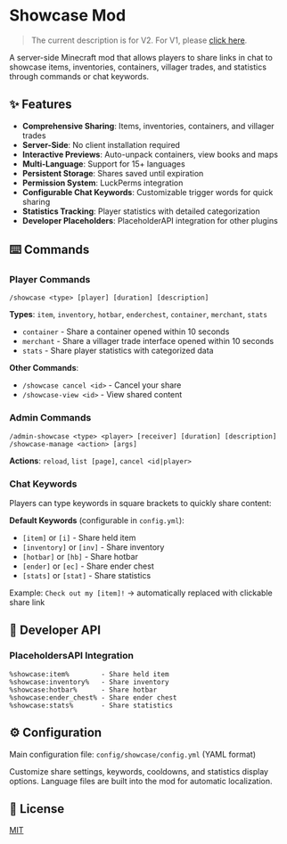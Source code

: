 # Showcase Mod

> The current description is for V2. For V1, please [click here](https://modrinth.com/mod/showcase/version/1.1.0+mc1.21.6).

A server-side Minecraft mod that allows players to share links in chat to showcase items, inventories, containers, villager trades, and statistics through commands or chat keywords.

## ✨ Features

- **Comprehensive Sharing**: Items, inventories, containers, and villager trades
- **Server-Side**: No client installation required
- **Interactive Previews**: Auto-unpack containers, view books and maps
- **Multi-Language**: Support for 15+ languages
- **Persistent Storage**: Shares saved until expiration
- **Permission System**: LuckPerms integration
- **Configurable Chat Keywords**: Customizable trigger words for quick sharing
- **Statistics Tracking**: Player statistics with detailed categorization
- **Developer Placeholders**: PlaceholderAPI integration for other plugins


## ⌨️ Commands

### Player Commands

```
/showcase <type> [player] [duration] [description]
```
**Types**: `item`, `inventory`, `hotbar`, `enderchest`, `container`, `merchant`, `stats`

- `container` - Share a container opened within 10 seconds
- `merchant` - Share a villager trade interface opened within 10 seconds
- `stats` - Share player statistics with categorized data

**Other Commands**:
- `/showcase cancel <id>` - Cancel your share
- `/showcase-view <id>` - View shared content

### Admin Commands
```
/admin-showcase <type> <player> [receiver] [duration] [description]
/showcase-manage <action> [args]
```

**Actions**: `reload`, `list [page]`, `cancel <id|player>`

### Chat Keywords

Players can type keywords in square brackets to quickly share content:

**Default Keywords** (configurable in `config.yml`):
- `[item]` or `[i]` - Share held item
- `[inventory]` or `[inv]` - Share inventory
- `[hotbar]` or `[hb]` - Share hotbar
- `[ender]` or `[ec]` - Share ender chest
- `[stats]` or `[stat]` - Share statistics

Example: `Check out my [item]!` → automatically replaced with clickable share link

## 🔌 Developer API

### PlaceholdersAPI Integration

```
%showcase:item%        - Share held item
%showcase:inventory%   - Share inventory  
%showcase:hotbar%      - Share hotbar
%showcase:ender_chest% - Share ender chest
%showcase:stats%       - Share statistics
```

## ⚙️ Configuration

Main configuration file: `config/showcase/config.yml` (YAML format)

Customize share settings, keywords, cooldowns, and statistics display options. Language files are built into the mod for automatic localization.

## 📝 License

[MIT](./LICENSE)
